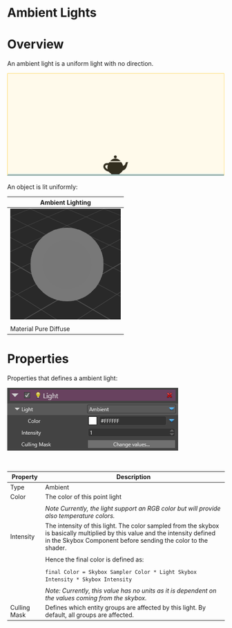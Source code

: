# Ambient Lights

# Overview

An ambient light is a uniform light with no direction.

![images/AmbientLightOverview.png](images/AmbientLightOverview.png) 

An object is lit uniformly:

| Ambient Lighting                                     |
| ---------------------------------------------------- |
| ![images/AmbientLight.png](images/AmbientLight.png)  |
|                                                      |
| Material Pure Diffuse                                |


# Properties

Properties that defines a ambient light:

![images/AmbientLightProperties.png](images/AmbientLightProperties.png) 

 

| Property     | Description                                                                                                                                                                                    |
| ------------ | ---------------------------------------------------------------------------------------------------------------------------------------------------------------------------------------------- |
| Type         | Ambient                                                                                                                                                                                        |
| Color        | The color of this point light                                                                                                                                                                  |
|              |                                                                                                                                                                                                |
|              | *Note Currently, the light support an RGB color but will provide also temperature colors.*                                                                                                     |
| Intensity    | The intensity of this light. The color sampled from the skybox is basically multiplied by this value and the intensity defined in the Skybox Component before sending the color to the shader. |
|              |                                                                                                                                                                                                |
|              | Hence the final color is defined as:                                                                                                                                                           |
|              |                                                                                                                                                                                                |
|              | `final Color = Skybox Sampler Color * Light Skybox Intensity * Skybox Intensity`                                                                                                               |
|              |                                                                                                                                                                                                |
|              | *Note: Currently, this value has no units as it is dependent on the values coming from the skybox.*                                                                                            |
| Culling Mask | Defines which entity groups are affected by this light. By default, all groups are affected.                                                                                                   |


 

 

 

 

